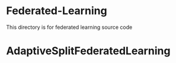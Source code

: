 # Federated-Learning
This directory is for federated learning source code
# AdaptiveSplitFederatedLearning

